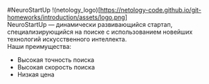 #NeuroStartUp
!(netology_logo)[https://netology-code.github.io/git-homeworks/introduction/assets/logo.png]   
NeuroStartUp — динамически развивающийся стартап, специализирующийся на поиске с использованием новейших технологий искусственного интеллекта.   
Наши преимущества:
* Высокая точность поиска
* Высокая скорость поиска
* Низкая цена 